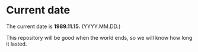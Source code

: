 # Current date

The current date is **1989.11.15.** (YYYY.MM.DD.)

This repository will be good when the world ends, so we will know how long it lasted.